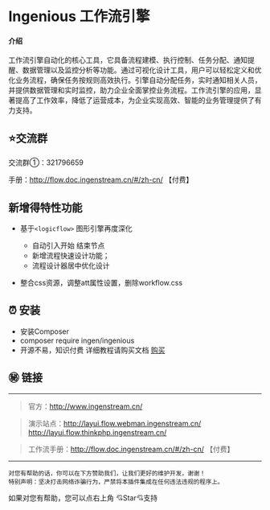 # Ingenious 工作流引擎

#### 介绍
工作流引擎自动化的核心工具，它具备流程建模、执行控制、任务分配、通知提醒、数据管理以及监控分析等功能。通过可视化设计工具，用户可以轻松定义和优化业务流程，确保任务按规则高效执行。引擎自动分配任务，实时通知相关人员，并提供数据管理和实时监控，助力企业全面掌控业务流程。工作流引擎的应用，显著提高了工作效率，降低了运营成本，为企业实现高效、智能的业务管理提供了有力支持。




## ⭐交流群

交流群①：321796659

手册：http://flow.doc.ingenstream.cn/#/zh-cn/  【付费】



## 新增得特性功能

*   基于`<logicflow>` 图形引擎再度深化
    * 自动引入开始 结束节点
    * 新增流程快速设计功能；
    * 流程设计器居中优化设计


*   整合css资源，调整att属性设置，删除workflow.css



## ⏰ 安装
*  安装Composer
*  composer require ingen/ingenious
*  开源不易，知识付费  详细教程请购买文档 [购买](https://pc.fenchuan8.com/#/index?forum=69121&yqm=M9RJ)





## ㊙️ 链接

---

> 官方：http://www.ingenstream.cn/

> 演示站点：http://layui.flow.webman.ingenstream.cn/   http://layui.flow.thinkphp.ingenstream.cn/

> 工作流手册：http://flow.doc.ingenstream.cn/#/zh-cn/  【付费】

---


~~~
对您有帮助的话，你可以在下方赞助我们，让我们更好的维护开发，谢谢！
特别声明：坚决打击网络诈骗行为，严禁将本插件集成在任何违法违规的程序上。
~~~

如果对您有帮助，您可以点右上角 💘Star💘支持
